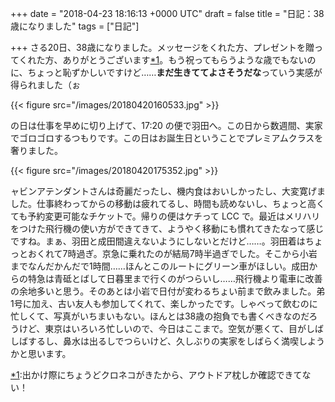 
+++
date = "2018-04-23 18:16:13 +0000 UTC"
draft = false
title = "日記：38歳になりました"
tags = ["日記"]

+++
さる20日、38歳になりました。メッセージをくれた方、プレゼントを贈ってくれた方、ありがとうございます<a href="#f-326be073" name="fn-326be073" title="出かけ際にちょうどクロネコがきたから、アウトドア枕しか確認できてない！">*1</a>。もう祝ってもらうような歳でもないのに、ちょっと恥ずかしいですけど……**まだ生きててよさそうだな**っていう実感が得られました（ぉ

{{< figure src="/images/20180420160533.jpg"  >}}

の日は仕事を早めに切り上げて、17:20 の便で羽田へ。この日から数週間、実家でゴロゴロするつもりです。この日はお誕生日ということでプレミアムクラスを奢りました。

{{< figure src="/images/20180420175352.jpg"  >}}

ャビンアテンダントさんは奇麗だったし、機内食はおいしかったし、大変寛げました。仕事終わってからの移動は疲れてるし、時間も読めないし、ちょっと高くても予約変更可能なチケットで。帰りの便はケチって LCC で。最近はメリハリをつけた飛行機の使い方ができてきて、ようやく移動にも慣れてきたなって感じですね。まぁ、羽田と成田間違えないようにしないとだけど……。羽田着はちょっとおくれて7時過ぎ。京急に乗れたのが結局7時半過ぎでした。そこから小岩までなんだかんだで1時間……ほんとこのルートにグリーン車がほしい。成田からの特急は青砥とばして日暮里まで行くのがつらいし……飛行機より電車に改善の余地多いと思う。そのあとは小岩で日付が変わるちょい前まで飲みました。弟1号に加え、古い友人も参加してくれて、楽しかったです。しゃべって飲むのに忙しくて、写真がいちまいもない。ほんとは38歳の抱負でも書くべきなのだろうけど、東京はいろいろ忙しいので、今日はここまで。空気が悪くて、目がしばしばするし、鼻水は出るしでつらいけど、久しぶりの実家をしばらく満喫しようかと思います。
<div class="footnote">
<a href="#fn-326be073" name="f-326be073" class="footnote-number">*1</a><span class="footnote-delimiter">:</span><span class="footnote-text">出かけ際にちょうどクロネコがきたから、アウトドア枕しか確認できてない！</span>
</div>

